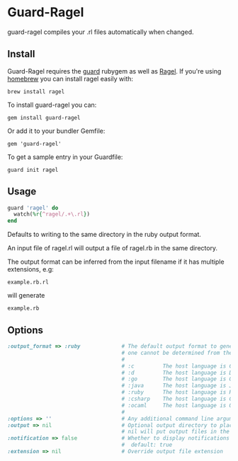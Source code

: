# Guard-Ragel

guard-ragel compiles your .rl files automatically when changed.

## Install

Guard-Ragel requires the [guard](https://github.com/mxcl/homebrew) rubygem as
well as [Ragel](http://www.complang.org/ragel/). If you're using
[homebrew](https://github.com/mxcl/homebrew) you can install ragel easily with:

    brew install ragel

To install guard-ragel you can:

    gem install guard-ragel

Or add it to your bundler Gemfile:

    gem 'guard-ragel'

To get a sample entry in your Guardfile:

    guard init ragel

## Usage

```ruby
guard 'ragel' do
  watch(%r{^ragel/.+\.rl})
end
```

Defaults to writing to the same directory in the ruby output format.

An input file of ragel.rl will output a file of ragel.rb in the same directory.

The output format can be inferred from the input filename if it has multiple
extensions, e.g:

    example.rb.rl
    
will generate

    example.rb

## Options

```ruby
:output_format => :ruby             # The default output format to generate, if
                                    # one cannot be determined from the filename
                                    #
                                    # :c         The host language is C, C++, Obj-C or Obj-C++
                                    # :d         The host language is D
                                    # :go        The host language is Go
                                    # :java      The host language is Java
                                    # :ruby      The host language is Ruby
                                    # :csharp    The host language is C#
                                    # :ocaml     The host language is OCaml
                                    #
:options => ''                      # Any additional command line arguments to send to ragel
:output => nil                      # Optional output directory to place output files in, if
                                    # nil will put output files in the same directory as the source file
:notification => false              # Whether to display notifications after finished,
                                    #  default: true
:extension => nil                   # Override output file extension
```
